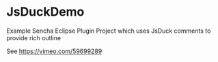 JsDuckDemo
==========

Example Sencha Eclipse Plugin Project which uses JsDuck comments to provide rich outline

See https://vimeo.com/59699289
